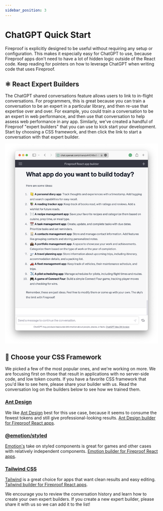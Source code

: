 ```yaml
---
sidebar_position: 3
---
```


# ChatGPT Quick Start

Fireproof is explicitly designed to be useful without requiring any setup or configuration. This makes it especially easy for ChatGPT to use, because Fireproof apps don't need to have a lot of hidden logic outside of the React code. Keep reading for pointers on how to leverage ChatGPT when writing code that uses Fireproof.

## ⚛️ React Expert Builders

The ChatGPT shared conversations feature allows users to link to in-flight conversations. For programmers, this is great because you can train a conversation to be an expert in a particular library, and then re-use that expertise over and over. For example, you could train a conversation to be an expert in web performance, and then use that conversation to help assess web performance in any app. Similarly, we've created a handful of Fireproof "expert builders" that you can use to kick start your development. Start by choosing a CSS framework, and then click the link to start a conversation with that expert builder.

[![ChatGPT Expert Builder screenshot](./img/chatgpt.png)](https://chat.openai.com/share/a44248e3-94cf-473f-81d7-dcc7450a8770)

## 🎨 Choose your CSS Framework

We picked a few of the most popular ones, and we're working on more. We are focusing first on those that result in applications with no server-side code, and low token counts. If you have a favorite CSS framework that you'd like to see here, please share your builder with us. Read the conversation log on the builders below to see how we trained them.

### [Ant Design](https://chat.openai.com/share/a44248e3-94cf-473f-81d7-dcc7450a8770)

We like [Ant Design](https://ant.design) best for this use case, because it seems to consume the fewest tokens and still give professional-looking results. [Ant Design builder for Fireproof React apps](https://chat.openai.com/share/a44248e3-94cf-473f-81d7-dcc7450a8770).

### [@emotion/styled](https://chat.openai.com/share/11049ce5-684e-4dcf-8538-2729f090952d)

[Emotion's](https://emotion.sh/docs/styled) take on styled components is great for games and other cases with relatively independent components. [Emotion builder for Fireproof React apps](https://chat.openai.com/share/11049ce5-684e-4dcf-8538-2729f090952d).

### [Tailwind CSS](https://chat.openai.com/share/f8b0899c-9783-40ca-b643-7d850bac33d2)

[Tailwind](https://tailwindcss.com) is a great choice for apps that want clean results and easy editing. [Tailwind builder for Fireproof React apps](https://chat.openai.com/share/f8b0899c-9783-40ca-b643-7d850bac33d2).



We encourage you to review the conversation history and learn how to create your own expert builders. If you create a new expert builder, please share it with us so we can add it to the list!